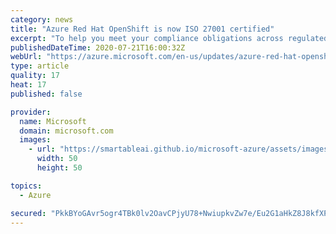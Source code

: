 ```yaml
---
category: news
title: "Azure Red Hat OpenShift is now ISO 27001 certified"
excerpt: "To help you meet your compliance obligations across regulated industries and markets worldwide, Azure Red Hat OpenShift is now  ISO 27001 certified. "
publishedDateTime: 2020-07-21T16:00:32Z
webUrl: "https://azure.microsoft.com/en-us/updates/azure-red-hat-openshift-has-a-new-certification/"
type: article
quality: 17
heat: 17
published: false

provider:
  name: Microsoft
  domain: microsoft.com
  images:
    - url: "https://smartableai.github.io/microsoft-azure/assets/images/organizations/microsoft.com-50x50.jpg"
      width: 50
      height: 50

topics:
  - Azure

secured: "PkkBYoGAvr5ogr4TBk0lv2OavCPjyU78+NwiupkvZw7e/Eu2G1aHkZ8J8kfXPDLDboCb8lrSbJdbNtXxlwAFV8l41NYpG1Dnu5/DgIKwy2a4HHPTtf8RShxEztHIeTscML6T3KS8Mq+WohrD8hzqQ4lUuK6BmGfAhVXadD2Reuq79Lt46/Sa+xaxWtCzXnooNKYiWolLoHVHEFNEGBogfl8lP5kkOWmbRvW1LwHcs2Ji4IwzCFK34vgw1kF5h0QphxYpp3h7T92jw2/6IhUVsiGPk3XTQIdv1yTrOhmtdm4GXBQxnkoecZTlToXO+f2nsx7dQ3ooOxjteKT0+5DGkQ==;nLnA/Q+mMIshDTV3sPpIFg=="
---
```


